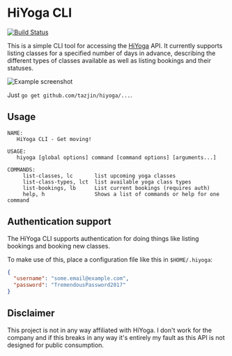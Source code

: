 HiYoga CLI
==========

[![Build Status](https://travis-ci.org/tazjin/hiyoga.svg?branch=master)](https://travis-ci.org/tazjin/hiyoga)

This is a simple CLI tool for accessing the [HiYoga][] API. It currently supports listing classes for a specified number
of days in advance, describing the different types of classes available as well as listing bookings and their statuses.

![Example screenshot](http://i.imgur.com/p3fDHek.png)

Just `go get github.com/tazjin/hiyoga/...`.

## Usage

```
NAME:
   HiYoga CLI - Get moving!

USAGE:
   hiyoga [global options] command [command options] [arguments...]

COMMANDS:
     list-classes, lc       list upcoming yoga classes
     list-class-types, lct  list available yoga class types
     list-bookings, lb      List current bookings (requires auth)
     help, h                Shows a list of commands or help for one command
```

## Authentication support

The HiYoga CLI supports authentication for doing things like listing bookings and booking new classes.

To make use of this, place a configuration file like this in `$HOME/.hiyoga`:

```json
{
  "username": "some.email@example.com",
  "password": "TremendousPassword2017"
}

```

## Disclaimer

This project is not in any way affiliated with HiYoga. I don't work for the company and if this breaks in any way it's
entirely my fault as this API is not designed for public consumption.

[HiYoga]: https://www.hiyoga.no/
